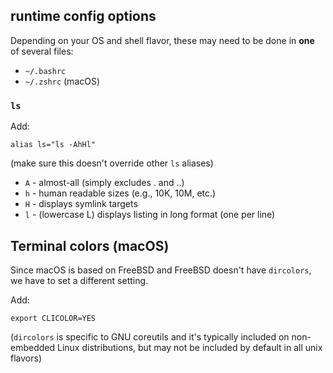 ## runtime config options

Depending on your OS and shell flavor, these may need to be done in **one** of several files:
- `~/.bashrc`
- `~/.zshrc` (macOS)

### `ls`

Add:
```
alias ls="ls -AhHl"
```
(make sure this doesn't override other `ls` aliases)
- `A` - almost-all (simply excludes . and ..)
- `h` - human readable sizes (e.g., 10K, 10M, etc.)
- `H` - displays symlink targets
- `l` - (lowercase L) displays listing in long format (one per line)

## Terminal colors (macOS)

Since macOS is based on FreeBSD and FreeBSD doesn't have `dircolors`, we have to set a different setting.

Add:
```
export CLICOLOR=YES
```
(`dircolors` is specific to GNU coreutils and it's typically included on non-embedded Linux distributions, but may not be included by default in all unix flavors)
